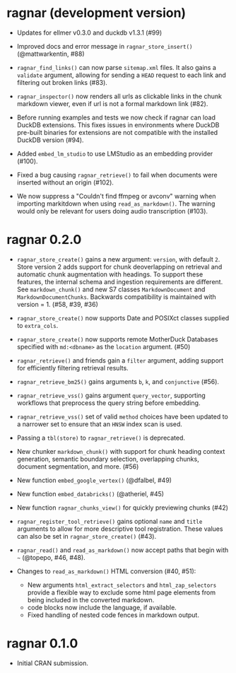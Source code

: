 # ragnar (development version)

* Updates for ellmer v0.3.0 and duckdb v1.3.1 (#99)

* Improved docs and error message in `ragnar_store_insert()` (@mattwarkentin, #88)

* `ragnar_find_links()` can now parse `sitemap.xml` files. It also gains a
  `validate` argument, allowing for sending a `HEAD` request to each link and
  filtering out broken links (#83).

* `ragnar_inspector()` now renders all urls as clickable links in the chunk markdown
   viewer, even if url is not a formal markdown link (#82).

* Before running examples and tests we now check if ragnar can load DuckDB extensions.
  This fixes issues in environments where DuckDB pre-built binaries for extensions are not
  compatible with the installed DuckDB version (#94).

* Added `embed_lm_studio` to use LMStudio as an embedding provider (#100).

* Fixed a bug causing `ragnar_retrieve()` to fail when documents were inserted without
  an origin (#102).

* We now suppress a "Couldn't find ffmpeg or avconv" warning when importing markitdown when
  using `read_as_markdown()`. The warning would only be relevant for users doing
  audio transcription (#103).

# ragnar 0.2.0

* `ragnar_store_create()` gains a new argument: `version`, with default `2`.
  Store version 2 adds support for chunk deoverlapping on retrieval and automatic chunk augmentation with headings.
  To support these features, the internal schema and ingestion requirements are different.
  See `markdown_chunk()` and new S7 classes `MarkdownDocument` and `MarkdownDocumentChunks`.
  Backwards compatibility is maintained with version = 1. (#58, #39, #36)

* `ragnar_store_create()` now supports Date and POSIXct classes supplied to `extra_cols`.

* `ragnar_store_create()` now supports remote MotherDuck Databases specified with `md:<dbname>` as
the `location` argument. (#50)

* `ragnar_retrieve()` and friends gain a `filter` argument, adding support for efficiently
  filtering retrieval results.

* `ragnar_retrieve_bm25()` gains arguments `b`, `k`, and `conjunctive` (#56).

* `ragnar_retrieve_vss()` gains argument `query_vector`, supporting workflows that preprocess the query string before embedding.

* `ragnar_retrieve_vss()` set of valid `method` choices have been updated to a narrower set to ensure that an `HNSW` index scan is used.

* Passing a `tbl(store)` to `ragnar_retrieve()` is deprecated.

* New chunker `markdown_chunk()` with support for chunk heading context generation,
  semantic boundary selection, overlapping chunks, document segmentation, and more. (#56)

* New function `embed_google_vertex()` (@dfalbel, #49)

* New function `embed_databricks()` (@atheriel, #45)

* New function `ragnar_chunks_view()` for quickly previewing chunks (#42)

* `ragnar_register_tool_retrieve()` gains optional `name` and `title` arguments
  to allow for more descriptive tool registration. These values can also be set
  in `ragnar_store_create()` (#43).

* `ragnar_read()` and `read_as_markdown()` now accept paths
  that begin with `~` (@topepo, #46, #48).

* Changes to `read_as_markdown()` HTML conversion (#40, #51):

  * New arguments `html_extract_selectors` and `html_zap_selectors` provide a flexible way to
    exclude some html page elements from being included in the converted markdown.
  * code blocks now include the language, if available.
  * Fixed handling of nested code fences in markdown output.

# ragnar 0.1.0

* Initial CRAN submission.

